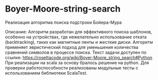 # Boyer-Moore-string-search

Реализация алгоритма поиска подстроки Бойера-Мура

Описание:
Алгоритм разработан для эффективного поиска шаблонов, особенно на устройствах, где нежелательно использование отката (backtracking), таких как магнитные ленты и жесткие диски. Алгоритм применяет эвристический подход для уменьшения количества сравнений символов в процессе поиска.
Текст задачи доступен по ссылке: https://rosettacode.org/wiki/Boyer-Moore_string_search#Python
При реализации на scala за основу бралось решение на python. Для проверки работоспособности реализованы модульные тесты с использованием библиотеки ScalaTest. 

